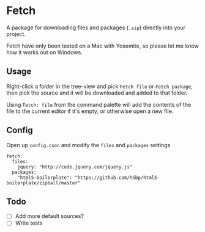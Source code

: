 # Fetch

A package for downloading files and packages (`.zip`) directly into your project.

Fetch have only been tested on a Mac with Yosemite, so please let me know how it works out on Windows.

## Usage
Right-click a folder in the tree-view and pick `Fetch file` or `Fetch package`, then pick the source and it will be downloaded and added to that folder.

Using `Fetch: file` from the command palette will add the contents of the file to the current editor if it's empty, or otherwise open a new file.

## Config
Open up `config.cson` and modify the `files` and `packages` settings
```
fetch:
  files:
    jquery: "http://code.jquery.com/jquery.js"
  packages:
    "html5-boilerplate": "https://github.com/h5bp/html5-boilerplate/zipball/master"
```

## Todo
- [ ] Add more default sources?
- [ ] Write tests
